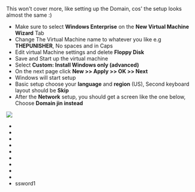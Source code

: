 
This won't cover more, like setting up the Domain, cos' the setup looks almost the same :)

- Make sure to select **Windows Enterprise** on the **New Virtual Machine Wizard** Tab
- Change The Virtual Machine name to whatever you like e.g **THEPUNISHER**, No spaces and in Caps 
- Edit virtual Machine settings and delete **Floppy Disk**
- Save and Start up the virtual machine
- Select **Custom: Install Windows only (advanced)**
- On the next page click **New >> Apply >> OK >> Next**
- Windows will start setup
- Basic setup choose your **language** and **region** (US), Second keyboard layout should be **Skip**
- After the **Network** setup, you should get a screen like the one below, Choose **Domain jin instead**

![](https://i.imgur.com/6xWUC3j.png)

-  
- 
- 
- 
- 
- 
- 
- 
- 
- ssword1

